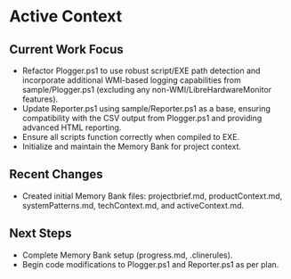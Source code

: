 # Active Context

## Current Work Focus
- Refactor Plogger.ps1 to use robust script/EXE path detection and incorporate additional WMI-based logging capabilities from sample/Plogger.ps1 (excluding any non-WMI/LibreHardwareMonitor features).
- Update Reporter.ps1 using sample/Reporter.ps1 as a base, ensuring compatibility with the CSV output from Plogger.ps1 and providing advanced HTML reporting.
- Ensure all scripts function correctly when compiled to EXE.
- Initialize and maintain the Memory Bank for project context.

## Recent Changes
- Created initial Memory Bank files: projectbrief.md, productContext.md, systemPatterns.md, techContext.md, and activeContext.md.

## Next Steps
- Complete Memory Bank setup (progress.md, .clinerules).
- Begin code modifications to Plogger.ps1 and Reporter.ps1 as per plan.
